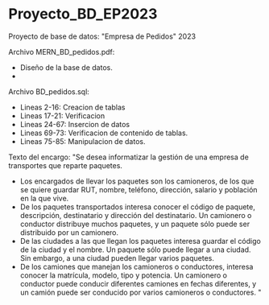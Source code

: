 # Proyecto_BD_EP2023
Proyecto de base de datos: "Empresa de Pedidos" 2023

Archivo MERN_BD_pedidos.pdf:
- Diseño de la base de datos.
- 
Archivo BD_pedidos.sql:
- Lineas 2-16:   Creacion de tablas
- Lineas 17-21:  Verificacion
- Lineas 24-67:  Insercion de datos
- Lineas 69-73:  Verificacion de contenido de tablas.
- Lineas 75-85:  Manipulacion de datos.

Texto del encargo:
"Se desea informatizar la gestión de una empresa de transportes que reparte paquetes. 
- Los encargados de llevar los paquetes son los camioneros, de los que se quiere guardar RUT, nombre, teléfono, dirección, salario y población en la que vive. 
- De los paquetes transportados interesa conocer el código de paquete, descripción, destinatario y dirección del destinatario. Un camionero o conductor distribuye muchos paquetes, y un paquete sólo puede ser distribuido por un camionero. 
- De las ciudades a las que llegan los paquetes interesa guardar el código de la ciudad y el nombre. Un paquete sólo puede llegar a una ciudad. Sin embargo, a una ciudad pueden llegar varios paquetes. 
- De los camiones que manejan los camioneros o conductores, interesa conocer la matrícula, modelo, tipo y potencia. Un camionero o conductor puede conducir diferentes camiones en fechas diferentes, y un camión puede ser conducido por  varios camioneros o conductores. "
